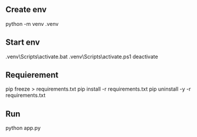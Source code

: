 ## Create env
python -m venv .venv

## Start env
.venv\Scripts\activate.bat
.venv\Scripts\activate.ps1
deactivate

## Requierement
pip freeze > requirements.txt
pip install -r requirements.txt
pip uninstall -y -r requirements.txt

## Run
python app.py


